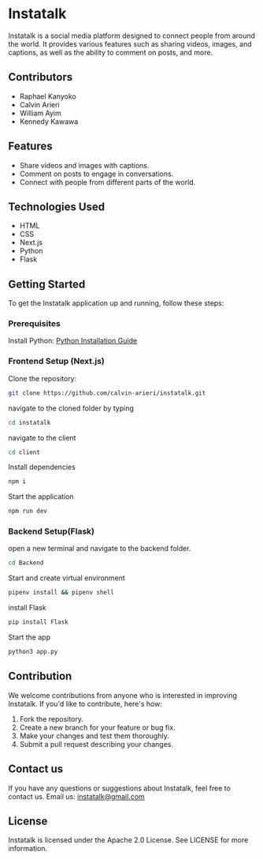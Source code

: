 # Instatalk

Instatalk is a social media platform designed to connect people from around the world. It provides various features such as sharing videos, images, and captions, as well as the ability to comment on posts, and more.

## Contributors

- Raphael Kanyoko
- Calvin Arieri
- William Ayim
- Kennedy Kawawa

## Features

- Share videos and images with captions.
- Comment on posts to engage in conversations.
- Connect with people from different parts of the world.

## Technologies Used

- HTML
- CSS
- Next.js
- Python
- Flask

## Getting Started

To get the Instatalk application up and running, follow these steps:

### Prerequisites

Install Python: [Python Installation Guide](https://www.python.org/downloads/)

### Frontend Setup (Next.js)

Clone the repository:
```bash
git clone https://github.com/calvin-arieri/instatalk.git
```
navigate to the cloned folder by typing
```bash
cd instatalk
```
navigate to the client
```bash
cd client
```
Install dependencies
```bash
npm i
```
Start the application
```bash
npm run dev
```
### Backend Setup(Flask)
open a new terminal and navigate to the backend folder.
```bash
cd Backend
```
Start and create virtual environment
```bash
pipenv install && pipenv shell
```
install Flask
```Bash
pip install Flask
```
Start the app
```bash
python3 app.py
```
## Contribution
We welcome contributions from anyone who is interested in improving Instatalk. If you'd like to contribute, here's how:

1. Fork the repository.
2. Create a new branch for your feature or bug fix.
3. Make your changes and test them thoroughly.
4. Submit a pull request describing your changes.

##   Contact us
If you have any questions or suggestions about Instatalk, feel free to contact us. Email us: instatalk@gmail.com

## License

Instatalk is licensed under the Apache 2.0 License. See LICENSE for more information.





